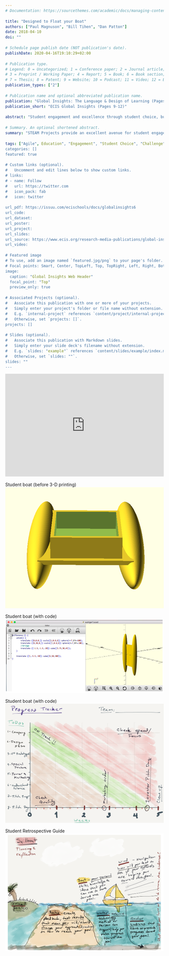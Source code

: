 ```yaml
---
# Documentation: https://sourcethemes.com/academic/docs/managing-content/

title: "Designed to Float your Boat"
authors: ["Paul Magnuson", "Bill Tihen", "Dan Patton"]
date: 2018-04-10
doi: ""

# Schedule page publish date (NOT publication's date).
publishDate: 2020-04-16T19:10:29+02:00

# Publication type.
# Legend: 0 = Uncategorized; 1 = Conference paper; 2 = Journal article;
# 3 = Preprint / Working Paper; 4 = Report; 5 = Book; 6 = Book section;
# 7 = Thesis; 8 = Patent; 9 = Website; 10 = Podcast; 11 = Video; 12 = Blog
publication_types: ["2"]

# Publication name and optional abbreviated publication name.
publication: "Global Insights: The Language & Design of Learning (Pages 9-12)"
publication_short: "ECIS Global Insights (Pages 9-12)"

abstract: "Student engagement and excellence through student choice, buy-in and challenge.  This can be accomplished with well designed STEAM Projects.  Boat design includes: Analytical Geometry, 3-D Printing, Set Theory, Programming Basics, Iterative Design, Physics of Fluid Dynamics and Buoyancy, Workflow, Project Management, Design Feedback, Marketing (Images, Copy & Selling Ideas) and finally Public Speaking."

# Summary. An optional shortened abstract.
summary: "STEAM Projects provide an excellent avenue for student engagement and excellence through student choice, buy-in and challenge."

tags: ["Agile", Education", "Engagement", "Student Choice", "Challenge"]
categories: []
featured: true

# Custom links (optional).
#   Uncomment and edit lines below to show custom links.
# links:
# - name: Follow
#   url: https://twitter.com
#   icon_pack: fab
#   icon: twitter

url_pdf: https://issuu.com/ecischools/docs/globalinsights6
url_code:
url_dataset:
url_poster:
url_project:
url_slides:
url_source: https://www.ecis.org/research-media-publications/global-insights/
url_video:

# Featured image
# To use, add an image named `featured.jpg/png` to your page's folder.
# Focal points: Smart, Center, TopLeft, Top, TopRight, Left, Right, BottomLeft, Bottom, BottomRight.
image:
  caption: "Global Insights Web Header"
  focal_point: "Top"
  preview_only: true

# Associated Projects (optional).
#   Associate this publication with one or more of your projects.
#   Simply enter your project's folder or file name without extension.
#   E.g. `internal-project` references `content/project/internal-project/index.md`.
#   Otherwise, set `projects: []`.
projects: []

# Slides (optional).
#   Associate this publication with Markdown slides.
#   Simply enter your slide deck's filename without extension.
#   E.g. `slides: "example"` references `content/slides/example/index.md`.
#   Otherwise, set `slides: ""`.
slides: ""
---
```

<iframe allowfullscreen allow="fullscreen" style="border:none;width:100%;height:326px;" src="https://issuu.com/ecischools/docs/globalinsights6"></iframe>

Student boat (before 3-D printing)
![Student Katamaran Boat](student_katamaran_boat.png)

Student boat (with code)
![Student Katamaran Boat](student_boat_with_code.png)

Student boat (with code)
![Blank Burndown Chart](blank_burndown_chart.png)

Student Retrospective Guide
![Student Retrospective Guide](boat_retrospectives.png)

